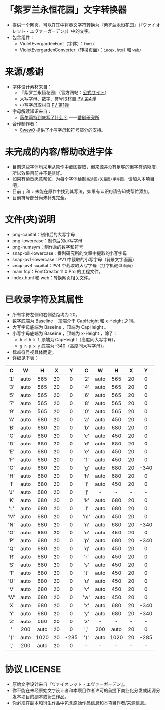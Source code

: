 # 「紫罗兰永恒花园」文字转换器

- 提供一个网页，可以在其中将英文字符转换为『紫罗兰永恒花园』（『ヴァイオレット・エヴァーガーデン』）中的文字。
- 包含组件：
  - VioletEvergardenFont（字体）：`font/`
  - VioletEvergardenConverter（转换页面）：`index.html` 和 `web/`

# 来源/感谢

- 字体设计素材来自：
  - 『紫罗兰永恒花园』（官方网站：[公式サイト](http://violet-evergarden.jp/)）
  - 大写字母、数字、符号取材自 [PV 第4弾](https://www.youtube.com/watch?v=g5xWqjFglsk)
  - 小写字母取材自 [PV 第1弾](https://www.youtube.com/watch?v=UmApa2dBDPo)
- 字母解读知识来自：
  - [薇尔莉特到底写了什么？](http://www.bilibili.com/read/cv142910) ——[番剧研究所](http://space.bilibili.com/32708587)
- 合作制作者：
  - [0wew0](https://github.com/wang124yi) 提供了小写字母和符号部分的支持。

# 未完成的内容/帮助改进字体

- 目前这些字体均采用从原作中截图提取，但来源并没有足够的但字符清晰度，所以效果目前并不是很好。
- 如果有菊苣愿意帮忙，为每个字体绘制`高清图/矢量图/手写图`，请加入本项目吧。
- 目前 `j` 和 `z` 未能在原作中找到其写法，如果有认识的请告知或帮忙添加。
- 目前符号部分尚未补充完全。

# 文件(夹)说明

- png-capital：制作后的大写字母
- png-lowercase：制作后的小写字母
- png-numsym：制作后的数字和符号
- snap-bili-lowercase：番剧研究所的文章中提取的小写字母
- snap-pv1-lowercase：PV1 中截取的小写字母（背景文字画面）
- snap-pv4-capital：PV4 中截取的大写字母（打字机键盘画面）
- main.fcp：FontCreator 11.0 Pro 的工程文件。
- index.html 和 web：转换网页相关文件。

# 已收录字符及其属性

- 所有字符左侧和右侧边距均为 20。
- 数字底端为 Baseline ，顶端介于 CapHeight 和 x-Height 之间。
- 大写字母底端为 Baseline ，顶端为 CapHeight 。
- 小写字母底端为 Baseline ，顶端为 x-Height ，除了：
  - `b d h k l` 顶端为 CapHeight（高度同大写字母）。
  - `g n p x y` 底端为 -340（高度同大写字母）。
- 标点符号视具体而定。
- 详细见下表：

C | W | H | X | Y | C | W | H | X | Y
:-:|:-:|:-:|:-:|:-:|:-:|:-:|:-:|:-:|:-:|
'1' | auto | 565 | 20 | 0 | '2' | auto | 565 | 20 | 0
'3' | auto | 565 | 20 | 0 | '4' | auto | 565 | 20 | 0
'5' | auto | 565 | 20 | 0 | '6' | auto | 565 | 20 | 0
'7' | auto | 565 | 20 | 0 | '8' | auto | 565 | 20 | 0
'9' | auto | 565 | 20 | 0 | '0' | auto | 565 | 20 | 0
'A' | auto | 680 | 20 | 0 | 'a' | auto | 450 | 20 | 0
'B' | auto | 680 | 20 | 0 | 'b' | auto | 680 | 20 | 0
'C' | auto | 680 | 20 | 0 | 'c' | auto | 450 | 20 | 0
'D' | auto | 680 | 20 | 0 | 'd' | auto | 680 | 20 | 0
'E' | auto | 680 | 20 | 0 | 'e' | auto | 450 | 20 | 0
'F' | auto | 680 | 20 | 0 | 'f' | auto | 450 | 20 | 0
'G' | auto | 680 | 20 | 0 | 'g' | auto | 680 | 20 | -340
'H' | auto | 680 | 20 | 0 | 'h' | auto | 680 | 20 | 0
'I' | auto | 680 | 20 | 0 | 'i' | auto | 450 | 20 | 0
'J' | auto | 680 | 20 | 0 | 'j' | - | - | - | -
'K' | auto | 680 | 20 | 0 | 'k' | auto | 680 | 20 | 0
'L' | auto | 680 | 20 | 0 | 'l' | auto | 680 | 20 | 0
'M' | auto | 680 | 20 | 0 | 'm' | auto | 450 | 20 | 0
'N' | auto | 680 | 20 | 0 | 'n' | auto | 680 | 20 | -340
'O' | auto | 680 | 20 | 0 | 'o' | auto | 450 | 20 | 0
'P' | auto | 680 | 20 | 0 | 'p' | auto | 680 | 20 | -340
'Q' | auto | 680 | 20 | 0 | 'q' | auto | 450 | 20 | 0
'R' | auto | 680 | 20 | 0 | 'r' | auto | 450 | 20 | 0
'S' | auto | 680 | 20 | 0 | 's' | auto | 450 | 20 | 0
'T' | auto | 680 | 20 | 0 | 't' | auto | 450 | 20 | 0
'U' | auto | 680 | 20 | 0 | 'u' | auto | 450 | 20 | 0
'V' | auto | 680 | 20 | 0 | 'v' | auto | 450 | 20 | 0
'W' | auto | 680 | 20 | 0 | 'w' | auto | 450 | 20 | 0
'X' | auto | 680 | 20 | 0 | 'x' | auto | 680 | 20 | -340
'Y' | auto | 680 | 20 | 0 | 'y' | auto | 680 | 20 | -340
'Z' | auto | 680 | 20 | 0 | 'z' | - | - | - | -
' | 200 | auto | 20 | 0 | ',' | 200 | auto | 20 | 0
'(' | auto | 1020 | 20 | -285 | ')' | auto | 1020 | 20 | -285
',' | 200 | auto | 20 | 0 | - | - | - | - | -

# 协议 LICENSE

- 原始文字设计来自『ヴァイオレット・エヴァーガーデン』。
- 你不能在未经原始文字设计者和本项目作者许可的前提下商业化分发或闭源分发本项目的副本或衍生作品。
- 你必须在副本和衍生作品中包含原始作品信息和本项目作者/来源信息。